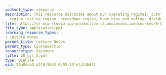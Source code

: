 ```yaml
---
content_type: resource
description: This resource discusses about BJT operating regimes, cutoff region, saturation
  region, active region, breakdown region, base bias and voltage divider bias.
file: https://ol-ocw-studio-app-production.s3.amazonaws.com/courses/6-071j-introduction-to-electronics-signals-and-measurement-spring-2006/50a8dea3a2f850d40c9333fefa2db6f1_20_bjt_2.pdf
file_type: application/pdf
learning_resource_types:
- Lecture Notes
parent_title: Lecture Notes
parent_type: CourseSection
resourcetype: Document
title: 20_bjt_2.pdf
type: OCWFile
uid: 50a8dea3-a2f8-50d4-0c93-33fefa2db6f1
---
```

